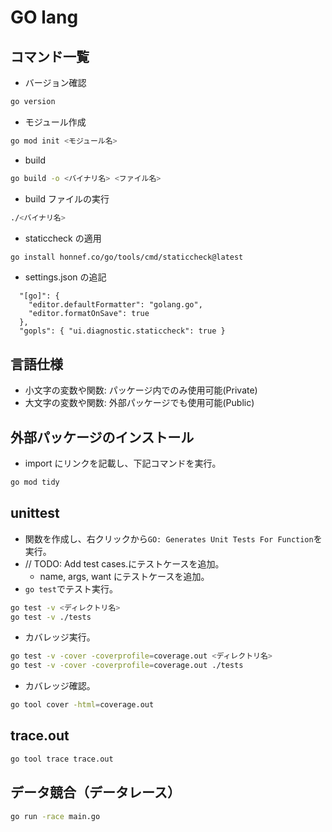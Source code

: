 # GO lang

## コマンド一覧

- バージョン確認

```bash
go version
```

- モジュール作成

```bash
go mod init <モジュール名>
```

- build

```bash
go build -o <バイナリ名> <ファイル名>
```

- build ファイルの実行

```bash
./<バイナリ名>
```

- staticcheck の適用

```bash
go install honnef.co/go/tools/cmd/staticcheck@latest
```

- settings.json の追記

```json: settings.json
  "[go]": {
    "editor.defaultFormatter": "golang.go",
    "editor.formatOnSave": true
  },
  "gopls": { "ui.diagnostic.staticcheck": true }
```

## 言語仕様

- 小文字の変数や関数: パッケージ内でのみ使用可能(Private)
- 大文字の変数や関数: 外部パッケージでも使用可能(Public)

## 外部パッケージのインストール

- import にリンクを記載し、下記コマンドを実行。

```bash
go mod tidy
```

## unittest

- 関数を作成し、右クリックから`GO: Generates Unit Tests For Function`を実行。
- // TODO: Add test cases.にテストケースを追加。
  - name, args, want にテストケースを追加。
- `go test`でテスト実行。

```bash
go test -v <ディレクトリ名>
go test -v ./tests
```

- カバレッジ実行。

```bash
go test -v -cover -coverprofile=coverage.out <ディレクトリ名>
go test -v -cover -coverprofile=coverage.out ./tests
```

- カバレッジ確認。

```bash
go tool cover -html=coverage.out
```

## trace.out

```bash
go tool trace trace.out
```

## データ競合（データレース）

```bash
go run -race main.go
```
